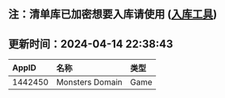 ## 注：清单库已加密想要入库请使用 ([入库工具](https://github.com/BlankTMing/ManifestAutoUpdate/releases))

## 更新时间：2024-04-14 22:38:43
| AppID | 名称 | 类型  |
| :-------------------- | :----------------------------- | :----------- |
| 1442450 | Monsters Domain| Game |
